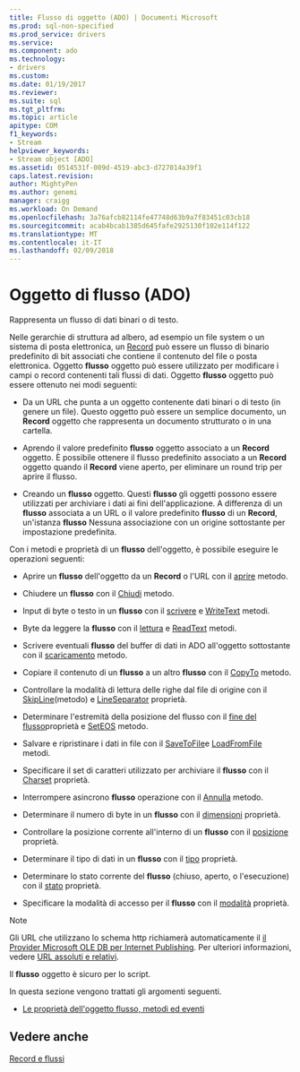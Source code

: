 ```yaml
---
title: Flusso di oggetto (ADO) | Documenti Microsoft
ms.prod: sql-non-specified
ms.prod_service: drivers
ms.service: 
ms.component: ado
ms.technology:
- drivers
ms.custom: 
ms.date: 01/19/2017
ms.reviewer: 
ms.suite: sql
ms.tgt_pltfrm: 
ms.topic: article
apitype: COM
f1_keywords:
- Stream
helpviewer_keywords:
- Stream object [ADO]
ms.assetid: 0514531f-009d-4519-abc3-d727014a39f1
caps.latest.revision: 
author: MightyPen
ms.author: genemi
manager: craigg
ms.workload: On Demand
ms.openlocfilehash: 3a76afcb82114fe47748d63b9a7f83451c03cb18
ms.sourcegitcommit: acab4bcab1385d645fafe2925130f102e114f122
ms.translationtype: MT
ms.contentlocale: it-IT
ms.lasthandoff: 02/09/2018
---
```

# <a name="stream-object-ado"></a>Oggetto di flusso (ADO)
Rappresenta un flusso di dati binari o di testo.  
  
 Nelle gerarchie di struttura ad albero, ad esempio un file system o un sistema di posta elettronica, un [Record](../../../ado/reference/ado-api/record-object-ado.md) può essere un flusso di binario predefinito di bit associati che contiene il contenuto del file o posta elettronica. Oggetto **flusso** oggetto può essere utilizzato per modificare i campi o record contenenti tali flussi di dati. Oggetto **flusso** oggetto può essere ottenuto nei modi seguenti:  
  
-   Da un URL che punta a un oggetto contenente dati binari o di testo (in genere un file). Questo oggetto può essere un semplice documento, un **Record** oggetto che rappresenta un documento strutturato o in una cartella.  
  
-   Aprendo il valore predefinito **flusso** oggetto associato a un **Record** oggetto. È possibile ottenere il flusso predefinito associato a un **Record** oggetto quando il **Record** viene aperto, per eliminare un round trip per aprire il flusso.  
  
-   Creando un **flusso** oggetto. Questi **flusso** gli oggetti possono essere utilizzati per archiviare i dati ai fini dell'applicazione. A differenza di un **flusso** associata a un URL o il valore predefinito **flusso** di un **Record**, un'istanza **flusso** Nessuna associazione con un origine sottostante per impostazione predefinita.  
  
 Con i metodi e proprietà di un **flusso** dell'oggetto, è possibile eseguire le operazioni seguenti:  
  
-   Aprire un **flusso** dell'oggetto da un **Record** o l'URL con il [aprire](../../../ado/reference/ado-api/open-method-ado-stream.md) metodo.  
  
-   Chiudere un **flusso** con il [Chiudi](../../../ado/reference/ado-api/close-method-ado.md) metodo.  
  
-   Input di byte o testo in un **flusso** con il [scrivere](../../../ado/reference/ado-api/write-method.md) e [WriteText](../../../ado/reference/ado-api/writetext-method.md) metodi.  
  
-   Byte da leggere la **flusso** con il [lettura](../../../ado/reference/ado-api/read-method.md) e [ReadText](../../../ado/reference/ado-api/readtext-method.md) metodi.  
  
-   Scrivere eventuali **flusso** del buffer di dati in ADO all'oggetto sottostante con il [scaricamento](../../../ado/reference/ado-api/flush-method-ado.md) metodo.  
  
-   Copiare il contenuto di un **flusso** a un altro **flusso** con il [CopyTo](../../../ado/reference/ado-api/copyto-method-ado.md) metodo.  
  
-   Controllare la modalità di lettura delle righe dal file di origine con il [SkipLine](../../../ado/reference/ado-api/skipline-method.md)(metodo) e [LineSeparator](../../../ado/reference/ado-api/lineseparator-property-ado.md) proprietà.  
  
-   Determinare l'estremità della posizione del flusso con il [fine del flusso](../../../ado/reference/ado-api/eos-property.md)proprietà e [SetEOS](../../../ado/reference/ado-api/seteos-method.md) metodo.  
  
-   Salvare e ripristinare i dati in file con il [SaveToFile](../../../ado/reference/ado-api/savetofile-method.md)e [LoadFromFile](../../../ado/reference/ado-api/loadfromfile-method-ado.md) metodi.  
  
-   Specificare il set di caratteri utilizzato per archiviare il **flusso** con il [Charset](../../../ado/reference/ado-api/charset-property-ado.md) proprietà.  
  
-   Interrompere asincrono **flusso** operazione con il [Annulla](../../../ado/reference/ado-api/cancel-method-ado.md) metodo.  
  
-   Determinare il numero di byte in un **flusso** con il [dimensioni](../../../ado/reference/ado-api/size-property-ado-stream.md) proprietà.  
  
-   Controllare la posizione corrente all'interno di un **flusso** con il [posizione](../../../ado/reference/ado-api/position-property-ado.md) proprietà.  
  
-   Determinare il tipo di dati in un **flusso** con il [tipo](../../../ado/reference/ado-api/type-property-ado-stream.md) proprietà.  
  
-   Determinare lo stato corrente del **flusso** (chiuso, aperto, o l'esecuzione) con il [stato](../../../ado/reference/ado-api/state-property-ado.md) proprietà.  
  
-   Specificare la modalità di accesso per il **flusso** con il [modalità](../../../ado/reference/ado-api/mode-property-ado.md) proprietà.  
  
> [!NOTE]
>  Gli URL che utilizzano lo schema http richiamerà automaticamente il [il Provider Microsoft OLE DB per Internet Publishing](../../../ado/guide/appendixes/microsoft-ole-db-provider-for-internet-publishing.md). Per ulteriori informazioni, vedere [URL assoluti e relativi](../../../ado/guide/data/absolute-and-relative-urls.md).  
  
 Il **flusso** oggetto è sicuro per lo script.  
  
 In questa sezione vengono trattati gli argomenti seguenti.  
  
-   [Le proprietà dell'oggetto flusso, metodi ed eventi](../../../ado/reference/ado-api/stream-object-properties-methods-and-events.md)  
  
## <a name="see-also"></a>Vedere anche  
 [Record e flussi](../../../ado/guide/data/records-and-streams.md)
